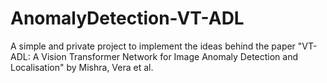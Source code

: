 # AnomalyDetection-VT-ADL
A simple and private project to implement the ideas behind the paper "VT-ADL: A Vision Transformer Network for Image Anomaly Detection and Localisation" by Mishra, Vera et al.
